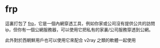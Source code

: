 # frp

這裏打包了
[frp](https://github.com/fatedier/frp)，它是一個內網穿透工具，例如你家或公司沒有提供公共的訪問
ip，但你有一個公網服務器，可以使用它把私有的家裏/公司服務穿透到公網。

此外對於西朝鮮用戶也可以使用它來配合 v2ray 之類的軟體一起使用